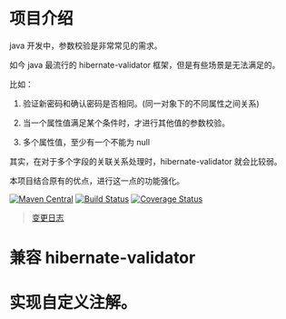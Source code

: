 # 项目介绍

java 开发中，参数校验是非常常见的需求。

如今 java 最流行的 hibernate-validator 框架，但是有些场景是无法满足的。

比如：

1. 验证新密码和确认密码是否相同。(同一对象下的不同属性之间关系)

2. 当一个属性值满足某个条件时，才进行其他值的参数校验。

3. 多个属性值，至少有一个不能为 null

其实，在对于多个字段的关联关系处理时，hibernate-validator 就会比较弱。

本项目结合原有的优点，进行这一点的功能强化。

[![Maven Central](https://maven-badges.herokuapp.com/maven-central/com.github.houbb/valid/badge.svg)](http://mvnrepository.com/artifact/com.github.houbb/valid)
[![Build Status](https://www.travis-ci.org/houbb/valid.svg?branch=master)](https://www.travis-ci.org/houbb/valid?branch=master)
[![Coverage Status](https://coveralls.io/repos/github/houbb/valid/badge.svg?branch=master)](https://coveralls.io/github/houbb/valid?branch=master)

> [变更日志](doc/CHANGELOG.md)

# 兼容 hibernate-validator

# 实现自定义注解。